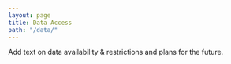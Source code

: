 ```yaml
---
layout: page
title: Data Access
path: "/data/"
---
```


<!-- This page is only to be edited by members of Data/IT -->

Add text on data availability & restrictions and plans for the future.